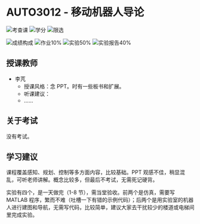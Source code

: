 # AUTO3012 - 移动机器人导论

![考查课](https://img.shields.io/badge/%E8%80%83%E6%9F%A5%E8%AF%BE-green)
![学分](https://img.shields.io/badge/%E5%AD%A6%E5%88%86-2-moccasin)
![限选](https://img.shields.io/badge/限选-green)

![成绩构成](https://img.shields.io/badge/%E6%88%90%E7%BB%A9%E6%9E%84%E6%88%90-gold)
![作业10%](https://img.shields.io/badge/%E4%BD%9C%E4%B8%9A-10%25-wheat)
![实验50%](https://img.shields.io/badge/实验-50%25-wheat)
![实验报告40%](https://img.shields.io/badge/实验报告-40%25-wheat)


## 授课教师

- 李芃
  - 授课风格：念 PPT。时有一些板书和扩展。
  - 听课建议：
  - ……

## 关于考试

没有考试。

## 学习建议

课程覆盖感知、规划、控制等多方面内容，比较基础。PPT 观感不佳，稍显混乱，可听老师讲解。概念比较多，但最后不考试，无需死记硬背。

实验有四个，是一天做完（1-8 节），需当堂验收。前两个是仿真，需要写 MATLAB 程序，繁而不难（吐槽一下有错的示例代码）；后两个是用实验室的机器人进行建图和导航，无需写代码，比较简单，建议大家去干扰较少的楼道或电梯间里完成实验。
